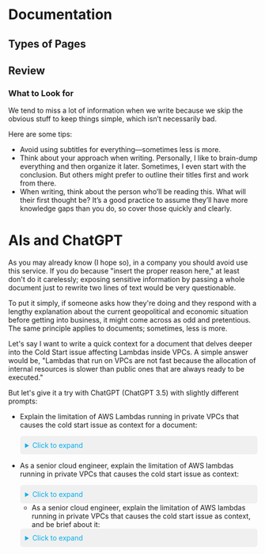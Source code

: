 # Documentation

## Types of Pages

## Review

### What to Look for

We tend to miss a lot of information when we write because we skip the obvious stuff to keep things simple, which isn’t necessarily bad.

Here are some tips:

- Avoid using subtitles for everything—sometimes less is more.
- Think about your approach when writing. Personally, I like to brain-dump everything and then organize it later. Sometimes, I even start with the conclusion. But others might prefer to outline their titles first and work from there.
- When writing, think about the person who’ll be reading this. What will their first thought be? It’s a good practice to assume they’ll have more knowledge gaps than you do, so cover those quickly and clearly.


# AIs and ChatGPT

As you may already know (I hope so), in a company you should avoid use this service. If you do because "insert the proper reason here," at least don't do it carelessly; exposing sensitive information by passing a whole document just to rewrite two lines of text would be very questionable.

To put it simply, if someone asks how they're doing and they respond with a lengthy explanation about the current geopolitical and economic situation before getting into business, it might come across as odd and pretentious. The same principle applies to documents; sometimes, less is more.

Let's say I want to write a quick context for a document that delves deeper into the Cold Start issue affecting Lambdas inside VPCs. A simple answer would be, "Lambdas that run on VPCs are not fast because the allocation of internal resources is slower than public ones that are always ready to be executed."

But let's give it a try with ChatGPT (ChatGPT 3.5) with slightly different prompts:
- Explain the limitation of AWS Lambdas running in private VPCs that causes the cold start issue as context for a document:

  <details style="background-color: #f0f0f0; padding: 10px; border-radius: 5px;">
    <summary style="color: #00AEEF; cursor: pointer;">Click to expand</summary>
    <div style="padding: 10px;">
      <p><strong>Title:</strong> Understanding the Limitations of AWS Lambdas Running in Private VPCs: Cold Start Issue</p>

      <p><strong>Introduction:</strong> AWS Lambda has become a popular choice for building serverless applications due to its scalability, cost-effectiveness, and ease of use. However, when Lambda functions are configured to run within a Virtual Private Cloud (VPC), they can experience a significant limitation known as the cold start issue. This document aims to provide a comprehensive understanding of this limitation and its implications for AWS Lambda functions deployed in private VPC environments.</p>

      <p><strong>Limitation:</strong> Cold Start Issue The cold start issue refers to the delay experienced when a Lambda function is invoked for the first time or after a period of inactivity. This delay occurs because AWS needs to provision resources for the function to execute, including networking resources within the VPC. In a private VPC environment, the provisioning process can be more complex and time-consuming compared to functions running outside the VPC.</p>

      <p><strong>Factors Contributing to Cold Start Issue:</strong></p>

      <ul>
        <li><strong>Networking Configuration:</strong> Running Lambda functions within a VPC requires additional networking configuration, such as subnet routing, security groups, and network ACLs. These configurations add overhead to the provisioning process, resulting in longer cold start times.</li>
        <li><strong>Resource Allocation:</strong> The availability of resources within the VPC, such as IP addresses, subnet capacity, and routing tables, can impact the speed at which Lambda functions are provisioned. Limited resources or contention for resources can lead to delays in cold starts.</li>
        <li><strong>Security Checks:</strong> Security measures implemented within the VPC, such as network isolation and access controls, contribute to the cold start delay. AWS performs security checks during function invocation, which can take longer in a private VPC environment with stricter security configurations.</li>
      </ul>

      <p><strong>Implications:</strong></p>

      <ul>
        <li><strong>Reduced Performance:</strong> The cold start delay can negatively impact the performance of serverless applications, especially those with strict latency requirements or fluctuating workloads. Users may experience increased response times and variability in execution times during periods of high demand.</li>
        <li><strong>Increased Costs:</strong> Longer cold start times can result in higher costs for serverless applications, as users may need to provision more resources to handle peak loads and mitigate the impact of cold starts. Additionally, the increased provisioning time contributes to higher operational costs associated with AWS Lambda usage.</li>
      </ul>

      <p><strong>Mitigation Strategies:</strong></p>

      <ul>
        <li><strong>Warm-up Techniques:</strong> Implementing warm-up techniques, such as scheduled invocations or using AWS Lambda Provisioned Concurrency, can help mitigate the cold start issue by keeping functions warm and ready to handle incoming requests.</li>
        <li><strong>Optimized VPC Configuration:</strong> Optimizing VPC configuration settings, such as subnet size, routing tables, and security group rules, can reduce the overhead associated with cold starts. By streamlining networking configurations, users can minimize provisioning delays and improve overall performance.</li>
        <li><strong>Performance Monitoring:</strong> Monitoring cold start times and overall function performance is essential for identifying performance bottlenecks and optimizing resource allocation. Leveraging AWS CloudWatch metrics and logs can provide valuable insights into function behavior and help fine-tune performance.</li>
      </ul>

      <p><strong>Conclusion:</strong> The cold start issue is a significant limitation of AWS Lambda functions running in private VPCs, impacting performance, scalability, and cost-effectiveness. By understanding the factors contributing to this limitation and implementing appropriate mitigation strategies, users can optimize their serverless applications for improved reliability and efficiency in private VPC environments.</p>
    </div>
  </details>

- As a senior cloud engineer, explain the limitation of AWS lambdas running in private VPCs that causes the cold start issue as context:

  <details style="background-color: #f0f0f0; padding: 10px; border-radius: 5px;">
    <summary style="color: #00AEEF; cursor: pointer;">Click to expand</summary>
    <div style="padding: 10px;">
      <p>As a Senior Cloud Engineer, I can provide insight into the limitation of AWS Lambda functions running within private VPCs that leads to the cold start issue:</p>

      <p>When AWS Lambda functions are configured to run within a Virtual Private Cloud (VPC), they gain access to resources and services within that VPC, providing enhanced security and enabling interaction with private resources. However, this configuration introduces a significant limitation known as the cold start issue.</p>

      <p>The cold start issue occurs due to several factors inherent in the setup and initialization process of Lambda functions within a private VPC:</p>

      <ul>
        <li><strong>Networking Configuration Complexity:</strong></li>
        <ul>
          <li>Running Lambda functions within a VPC requires additional networking configurations, such as subnet associations, security group assignments, and routing table entries.</li>
          <li>Each Lambda function invocation within the VPC necessitates the setup and configuration of networking components, including network interfaces and routing rules.</li>
          <li>The complexity of these networking configurations can contribute to longer cold start times, as AWS must ensure proper connectivity and isolation within the VPC environment before the function can execute.</li>
        </ul>

        <li><strong>Resource Provisioning Overhead:</strong></li>
        <ul>
          <li>Provisioning resources for Lambda function execution within a private VPC involves coordination with the VPC's networking infrastructure.</li>
          <li>AWS must allocate compute capacity, networking resources, and potentially additional IP addresses from the VPC's pool to accommodate the function's execution requirements.</li>
          <li>This provisioning process incurs overhead, particularly during cold starts, as AWS needs to allocate and configure resources within the VPC before the function can begin execution.</li>
        </ul>

        <li><strong>Security Checks and Compliance:</strong></li>
        <ul>
          <li>Security is paramount in VPC environments, and Lambda functions running within a VPC are subject to additional security checks and compliance requirements.</li>
          <li>AWS performs security checks to ensure that the Lambda function has the necessary permissions and access to resources within the VPC while maintaining isolation from other VPCs and external networks.</li>
          <li>These security checks add to the initialization time of Lambda functions, especially during cold starts, as AWS verifies IAM roles, applies security group rules, and enforces network access controls before allowing the function to execute.</li>
        </ul>
      </ul>

      <p><strong>Implications:</strong></p>

      <ul>
        <li>The cold start issue can result in delays in the execution of Lambda functions, impacting application responsiveness and user experience, particularly during periods of low or intermittent traffic.</li>
        <li>Applications with stringent latency requirements or unpredictable workload patterns may experience performance degradation and variability in response times due to cold starts.</li>
        <li>Mitigation strategies such as keeping Lambda functions warm through scheduled invocations or using Provisioned Concurrency can help alleviate the cold start issue but may incur additional costs and operational complexity.</li>
      </ul>

      <p>In summary, the limitation of AWS Lambda functions running in private VPCs that causes the cold start issue stems from the inherent complexity of networking configuration, resource provisioning overhead, and security checks associated with VPC environments. As a Senior Cloud Engineer, understanding these factors is essential for optimizing the performance, scalability, and reliability of serverless applications deployed within private VPC environments.</p>
    </div>
  </details>

  - As a senior cloud engineer, explain the limitation of AWS lambdas running in private VPCs that causes the cold start issue as context, and be brief about it:
  <details style="background-color: #f0f0f0; padding: 10px; border-radius: 5px;">
    <summary style="color: #00AEEF; cursor: pointer;">Click to expand</summary>
    <div style="padding: 10px;">
      <p>Certainly! </p>

      <p>When AWS Lambda functions are deployed within a private Virtual Private Cloud (VPC), they experience a cold start issue due to the additional networking setup and resource provisioning required before execution. This complexity in networking configuration, including subnet associations and security group assignments, along with the overhead of resource allocation within the VPC, contributes to longer initialization times. Additionally, stringent security checks and compliance measures further extend the cold start duration. As a Senior Cloud Engineer, addressing these factors is crucial to optimize the performance and responsiveness of serverless applications deployed in private VPC environments.</p>

    </div>

  - As a senior cloud engineer, explain the limitation of AWS lambdas running in private VPCs that causes the cold start issue as context, and be brief about it, make it two lines:
  <details style="background-color: #f0f0f0; padding: 10px; border-radius: 5px;">
    <summary style="color: #00AEEF; cursor: pointer;">Click to expand</summary>
    <div style="padding: 10px;">
      <p>When AWS Lambda functions operate within private VPCs, the cold start issue arises due to the additional networking complexities and resource provisioning required, leading to longer initialization times. This includes configuring networking components, allocating resources within the VPC, and enforcing stringent security checks, all of which contribute to delays in function execution.</p>
    </div>
  </details>
